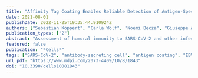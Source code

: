 ```yaml
---
title: "Affinity Tag Coating Enables Reliable Detection of Antigen-Specific B Cells in Immunospot Assays"
date: 2021-08-01
publishDate: 2022-11-25T19:35:44.910924Z
authors: ["Sebastian Köppert", "Carla Wolf", "Noémi Becza", "Giuseppe A. Sautto", "Fridolin Franke", "Stefanie Kuerten", "Ted M. Ross", "Paul V. Lehmann", "Greg A. Kirchenbaum"]
publication_types: ["2"]
abstract: "Assessment of humoral immunity to SARS-CoV-2 and other infectious agents is typically restricted to detecting antigen-specific antibodies in the serum. Rarely does immune monitoring entail assessment of the memory B-cell compartment itself, although it is these cells that engage in secondary antibody responses capable of mediating immune protection when pre-existing antibodies fail to prevent re-infection. There are few techniques that are capable of detecting rare antigen-specific B cells while also providing information regarding their relative abundance, class/subclass usage and functional affinity. In theory, the ELISPOT/FluoroSpot (collectively ImmunoSpot) assay platform is ideally suited for antigen-specific B-cell assessments since it provides this information at single-cell resolution for individual antibody-secreting cells (ASC). Here, we tested the hypothesis that antigen-coating efficiency could be universally improved across a diverse set of viral antigens if the standard direct (non-specific, low affinity) antigen absorption to the membrane was substituted by high-affinity capture. Specifically, we report an enhancement in assay sensitivity and a reduction in required protein concentrations through the capture of recombinant proteins via their encoded hexahistidine (6XHis) affinity tag. Affinity tag antigen coating enabled detection of SARS-CoV-2 Spike receptor binding domain (RBD)-reactive ASC, and also significantly improved assay performance using additional control antigens. Collectively, establishment of a universal antigen-coating approach streamlines characterization of the memory B-cell compartment after SARS-CoV-2 infection or COVID-19 vaccinations, and facilitates high-throughput immune-monitoring efforts of large donor cohorts in general."
featured: false
publication: "*Cells*"
tags: ["SARS-CoV-2", "antibody-secreting cell", "antigen coating", "EBV", "fluorospot", "HCMV", "immune monitoring", "influenza", "memory B cell", "plasmablast"]
url_pdf: "https://www.mdpi.com/2073-4409/10/8/1843"
doi: "10.3390/cells10081843"
---
```


